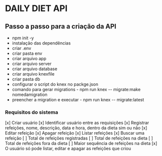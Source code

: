 # DAILY DIET API

## Passo a passo para a criação da API

* npm init -y
* instalação das dependências
* criar .env
* criar pasta env
* criar arquivo app
* criar arquivo server
* criar arquivo database
* criar arquivo knexfile
* criar pasta db
* configurar o script do knex no packge.json
* comando para gerar migrations - npm run knex -- migrate:make nomedamigration
* preencher a migration e executar - npm run knex -- migrate:latest
### Requisitos do sistema

[x] Criar usuário
[x] Identificar usuário entre as requisições
[x] Registrar refeições, nome, descrição, data e hora, dentro da dieta sim ou não
[x] Editar refeição
[x] Apagar refeição
[x] Listar refeições
[x] Buscar uma refeição
[ ] Total de refeições registradas
[ ] Total de refeições na dieta
[ ] Total de refeições fora da dieta
[ ] Maior sequência de refeições na dieta
[x] O usuário só pode listar, editar e apagar as refeições que criou